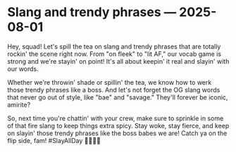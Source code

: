# Slang and trendy phrases — 2025-08-01

Hey, squad! Let's spill the tea on slang and trendy phrases that are totally rockin' the scene right now. From "on fleek" to "lit AF," our vocab game is strong and we're stayin' on point! It's all about keepin' it real and slayin' with our words.

Whether we're throwin' shade or spillin' the tea, we know how to werk those trendy phrases like a boss. And let's not forget the OG slang words that never go out of style, like "bae" and "savage." They'll forever be iconic, amirite?

So, next time you're chattin' with your crew, make sure to sprinkle in some of that fire slang to keep things extra spicy. Stay woke, stay fierce, and keep on slayin' those trendy phrases like the boss babes we are! Catch ya on the flip side, fam! #SlayAllDay 💁‍♀️🔥✨